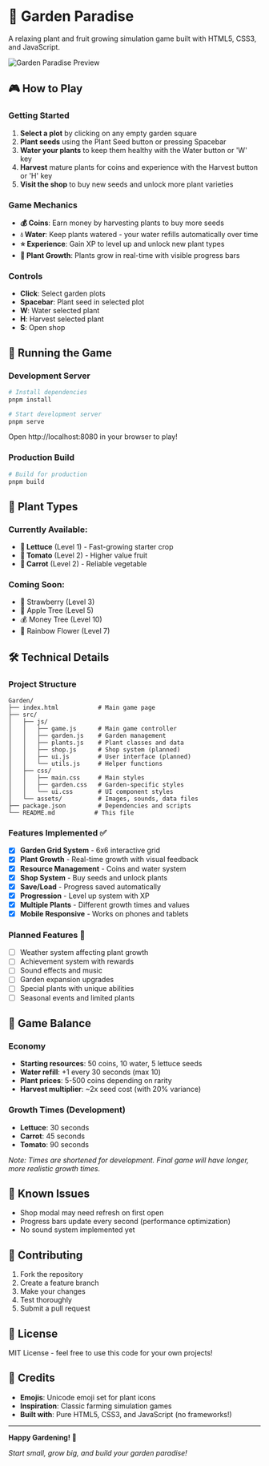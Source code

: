 # 🌱 Garden Paradise

A relaxing plant and fruit growing simulation game built with HTML5, CSS3, and JavaScript.

![Garden Paradise Preview](https://via.placeholder.com/800x400/87CEEB/FFFFFF?text=🌻+Garden+Paradise+🌻)

## 🎮 How to Play

### Getting Started
1. **Select a plot** by clicking on any empty garden square
2. **Plant seeds** using the Plant Seed button or pressing Spacebar
3. **Water your plants** to keep them healthy with the Water button or 'W' key
4. **Harvest** mature plants for coins and experience with the Harvest button or 'H' key
5. **Visit the shop** to buy new seeds and unlock more plant varieties

### Game Mechanics
- **💰 Coins**: Earn money by harvesting plants to buy more seeds
- **💧 Water**: Keep plants watered - your water refills automatically over time
- **⭐ Experience**: Gain XP to level up and unlock new plant types
- **🌱 Plant Growth**: Plants grow in real-time with visible progress bars

### Controls
- **Click**: Select garden plots
- **Spacebar**: Plant seed in selected plot
- **W**: Water selected plant
- **H**: Harvest selected plant
- **S**: Open shop

## 🚀 Running the Game

### Development Server
```bash
# Install dependencies
pnpm install

# Start development server
pnpm serve
```

Open http://localhost:8080 in your browser to play!

### Production Build
```bash
# Build for production
pnpm build
```

## 🌿 Plant Types

### Currently Available:
- **🥬 Lettuce** (Level 1) - Fast-growing starter crop
- **🍅 Tomato** (Level 2) - Higher value fruit
- **🥕 Carrot** (Level 2) - Reliable vegetable

### Coming Soon:
- 🍓 Strawberry (Level 3)
- 🍎 Apple Tree (Level 5)
- 💰 Money Tree (Level 10)
- 🌈 Rainbow Flower (Level 7)

## 🛠️ Technical Details

### Project Structure
```
Garden/
├── index.html           # Main game page
├── src/
│   ├── js/
│   │   ├── game.js      # Main game controller
│   │   ├── garden.js    # Garden management
│   │   ├── plants.js    # Plant classes and data
│   │   ├── shop.js      # Shop system (planned)
│   │   ├── ui.js        # User interface (planned)
│   │   └── utils.js     # Helper functions
│   ├── css/
│   │   ├── main.css     # Main styles
│   │   ├── garden.css   # Garden-specific styles
│   │   └── ui.css       # UI component styles
│   └── assets/          # Images, sounds, data files
├── package.json         # Dependencies and scripts
└── README.md           # This file
```

### Features Implemented ✅
- [x] **Garden Grid System** - 6x6 interactive grid
- [x] **Plant Growth** - Real-time growth with visual feedback
- [x] **Resource Management** - Coins and water system
- [x] **Shop System** - Buy seeds and unlock plants
- [x] **Save/Load** - Progress saved automatically
- [x] **Progression** - Level up system with XP
- [x] **Multiple Plants** - Different growth times and values
- [x] **Mobile Responsive** - Works on phones and tablets

### Planned Features 🚧
- [ ] Weather system affecting plant growth
- [ ] Achievement system with rewards
- [ ] Sound effects and music
- [ ] Garden expansion upgrades
- [ ] Special plants with unique abilities
- [ ] Seasonal events and limited plants

## 🎯 Game Balance

### Economy
- **Starting resources**: 50 coins, 10 water, 5 lettuce seeds
- **Water refill**: +1 every 30 seconds (max 10)
- **Plant prices**: 5-500 coins depending on rarity
- **Harvest multiplier**: ~2x seed cost (with 20% variance)

### Growth Times (Development)
- **Lettuce**: 30 seconds
- **Carrot**: 45 seconds  
- **Tomato**: 90 seconds

*Note: Times are shortened for development. Final game will have longer, more realistic growth times.*

## 🐛 Known Issues

- Shop modal may need refresh on first open
- Progress bars update every second (performance optimization)
- No sound system implemented yet

## 🤝 Contributing

1. Fork the repository
2. Create a feature branch
3. Make your changes
4. Test thoroughly
5. Submit a pull request

## 📜 License

MIT License - feel free to use this code for your own projects!

## 🌟 Credits

- **Emojis**: Unicode emoji set for plant icons
- **Inspiration**: Classic farming simulation games
- **Built with**: Pure HTML5, CSS3, and JavaScript (no frameworks!)

---

**Happy Gardening! 🌻**

*Start small, grow big, and build your garden paradise!* 